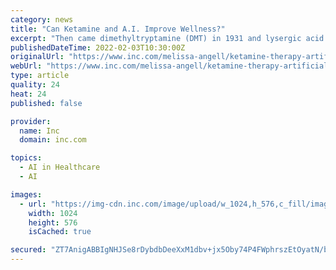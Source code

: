 ```yaml
---
category: news
title: "Can Ketamine and A.I. Improve Wellness?"
excerpt: "Then came dimethyltryptamine (DMT) in 1931 and lysergic acid diethylamide (LSD) in 1938. Ketamine therapy is gaining traction at a time when the world's mental health crisis is worsening. Between August 2020 and Feb. 2021, the number of American adults ..."
publishedDateTime: 2022-02-03T10:30:00Z
originalUrl: "https://www.inc.com/melissa-angell/ketamine-therapy-artificial-intelligence-nue-life-antidepressants.html"
webUrl: "https://www.inc.com/melissa-angell/ketamine-therapy-artificial-intelligence-nue-life-antidepressants.html"
type: article
quality: 24
heat: 24
published: false

provider:
  name: Inc
  domain: inc.com

topics:
  - AI in Healthcare
  - AI

images:
  - url: "https://img-cdn.inc.com/image/upload/w_1024,h_576,c_fill/images/panoramic/ketamine_493519_u7hxjv.jpg"
    width: 1024
    height: 576
    isCached: true

secured: "ZT7AnigABBIgNHJSe8rDybdbDeeXxM1dbv+jx5Oby74P4FWphrszEtOyatN/bRcqpGNZrMI7QTHnq1ssaEsLy8aZO4nSDfjGS5gJ4L3fms7Ktet0hCc0x2VIDpsqKlubuJFf3Hb+LYyuVAhf/Nx6cqCa4GJPDKPQxiU+aIWiC91BvT/b7JJRuD7+3nEJecx2m440opR5+FpSlXpE4D+Rm7aF7GhgkRwnE1LdFY/mjffdZRuzzb2zuHNCFyGGHJEwvMw5mRBBzr84GyLkoNZt8kAHejPUgEQmi+tpVWyWxiFO5QtKI2vJaMTpE4DSqfYciD5/PNjC+u2OruTnmuBG2C9jdK9k+i59WZcAdmkLwzI=;9Dy88JPiBH4+w0Gl3POKUQ=="
---
```


